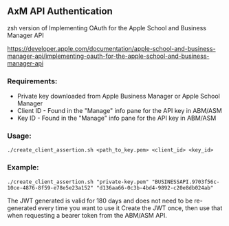 ## AxM API Authentication

zsh version of Implementing OAuth for the Apple School and Business Manager API

https://developer.apple.com/documentation/apple-school-and-business-manager-api/implementing-oauth-for-the-apple-school-and-business-manager-api

### Requirements:
 - Private key downloaded from Apple Business Manager or Apple School Manager
 - Client ID - Found in the "Manage" info pane for the API key in ABM/ASM
 - Key ID    - Found in the "Manage" info pane for the API key in ABM/ASM

### Usage:
`./create_client_assertion.sh <path_to_key.pem> <client_id> <key_id>`

### Example:
`./create_client_assertion.sh "private-key.pem" "BUSINESSAPI.9703f56c-10ce-4876-8f59-e78e5e23a152" "d136aa66-0c3b-4bd4-9892-c20e8db024ab"`


The JWT generated is valid for 180 days and does not need to be re-generated every time you want to use it
Create the JWT once, then use that when requesting a bearer token from the ABM/ASM API.